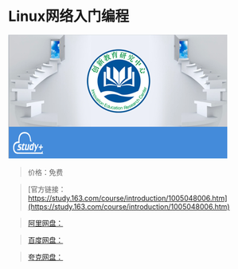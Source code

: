 # Linux网络入门编程

![img](../../../assets/study163/free/632FFCEB1631E411BA88778A8A3CB9AA.png)

> 价格：免费

> [官方链接：https://study.163.com/course/introduction/1005048006.htm](https://study.163.com/course/introduction/1005048006.htm)

> [阿里网盘：]()

> [百度网盘：]()

> [夸克网盘：]()
